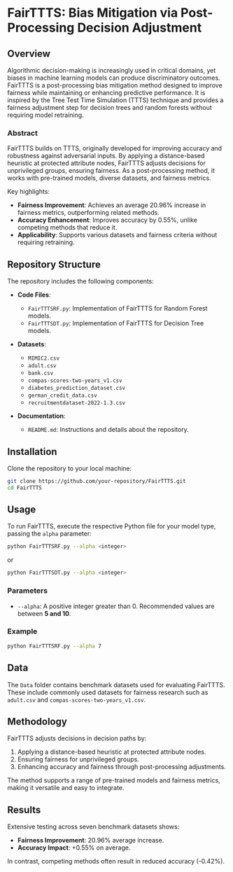 # FairTTTS: Bias Mitigation via Post-Processing Decision Adjustment

## Overview
Algorithmic decision-making is increasingly used in critical domains, yet biases in machine learning models can produce discriminatory outcomes. FairTTTS is a post-processing bias mitigation method designed to improve fairness while maintaining or enhancing predictive performance. It is inspired by the Tree Test Time Simulation (TTTS) technique and provides a fairness adjustment step for decision trees and random forests without requiring model retraining.

### Abstract
FairTTTS builds on TTTS, originally developed for improving accuracy and robustness against adversarial inputs. By applying a distance-based heuristic at protected attribute nodes, FairTTTS adjusts decisions for unprivileged groups, ensuring fairness. As a post-processing method, it works with pre-trained models, diverse datasets, and fairness metrics. 

Key highlights:
- **Fairness Improvement**: Achieves an average 20.96% increase in fairness metrics, outperforming related methods.
- **Accuracy Enhancement**: Improves accuracy by 0.55%, unlike competing methods that reduce it.
- **Applicability**: Supports various datasets and fairness criteria without requiring retraining.

## Repository Structure
The repository includes the following components:

- **Code Files**:
  - `FairTTTSRF.py`: Implementation of FairTTTS for Random Forest models.
  - `FairTTTSDT.py`: Implementation of FairTTTS for Decision Tree models.

- **Datasets**:
  - `MIMIC2.csv`
  - `adult.csv`
  - `bank.csv`
  - `compas-scores-two-years_v1.csv`
  - `diabetes_prediction_dataset.csv`
  - `german_credit_data.csv`
  - `recruitmentdataset-2022-1.3.csv`

- **Documentation**:
  - `README.md`: Instructions and details about the repository.

## Installation
Clone the repository to your local machine:
```bash
git clone https://github.com/your-repository/FairTTTS.git
cd FairTTTS
```

## Usage
To run FairTTTS, execute the respective Python file for your model type, passing the `alpha` parameter:
```bash
python FairTTTSRF.py --alpha <integer>
```
or
```bash
python FairTTTSDT.py --alpha <integer>
```

### Parameters
- `--alpha`: A positive integer greater than 0. Recommended values are between **5 and 10**.

### Example
```bash
python FairTTTSRF.py --alpha 7
```

## Data
The `Data` folder contains benchmark datasets used for evaluating FairTTTS. These include commonly used datasets for fairness research such as `adult.csv` and `compas-scores-two-years_v1.csv`.

## Methodology
FairTTTS adjusts decisions in decision paths by:
1. Applying a distance-based heuristic at protected attribute nodes.
2. Ensuring fairness for unprivileged groups.
3. Enhancing accuracy and fairness through post-processing adjustments.

The method supports a range of pre-trained models and fairness metrics, making it versatile and easy to integrate.

## Results
Extensive testing across seven benchmark datasets shows:
- **Fairness Improvement**: 20.96% average increase.
- **Accuracy Impact**: +0.55% on average.

In contrast, competing methods often result in reduced accuracy (-0.42%).

